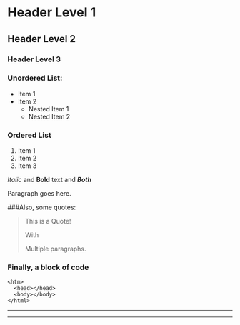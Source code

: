 
# Header Level 1

## Header Level 2

### Header Level 3

### Unordered List:

* Item 1
* Item 2
  * Nested Item 1
  * Nested Item 2

### Ordered List

1. Item 1
1. Item 2
1. Item 3

*Italic* and __Bold__ text and ***Both***

Paragraph goes here.

###Also, some quotes:


>This is a Quote!
>
>With
>
>Multiple paragraphs.

### Finally, a block of code


    <htm>
      <head></head>
      <body></body>
    </html>
    
***
___